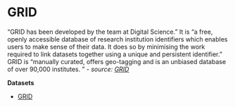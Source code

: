 # GRID
“GRID has been developed by the team at Digital Science.” It is “a free, openly accessible 
database of research institution identifiers which enables users to make sense of their data. 
It does so by minimising the work required to link datasets together using a unique and 
persistent identifier.” GRID is “manually curated, offers geo-tagging and is an unbiased 
database of over 90,000 institutes.
”    _- source: [GRID](https://www.grid.ac/)_

**Datasets**
- [GRID](dataset_grid.md)

